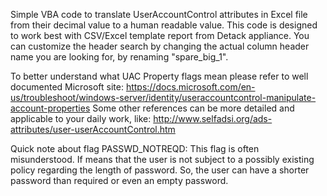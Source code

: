 Simple VBA code to translate UserAccountControl attributes in Excel file from their decimal value to a human readable value.
This code is designed to work best with CSV/Excel template report from Detack appliance.
You can customize the header search by changing the actual column header name you are looking for, by renaming "spare_big_1".

To better understand what UAC Property flags mean please refer to well documented Microsoft site:
https://docs.microsoft.com/en-us/troubleshoot/windows-server/identity/useraccountcontrol-manipulate-account-properties
Some other references can be more detailed and applicable to your daily work, like:
http://www.selfadsi.org/ads-attributes/user-userAccountControl.htm


Quick note about flag PASSWD_NOTREQD:
This flag is often misunderstood. If means that the user is not subject to a possibly existing policy regarding the length of password. 
So, the user can have a shorter password than required or even an empty password.
